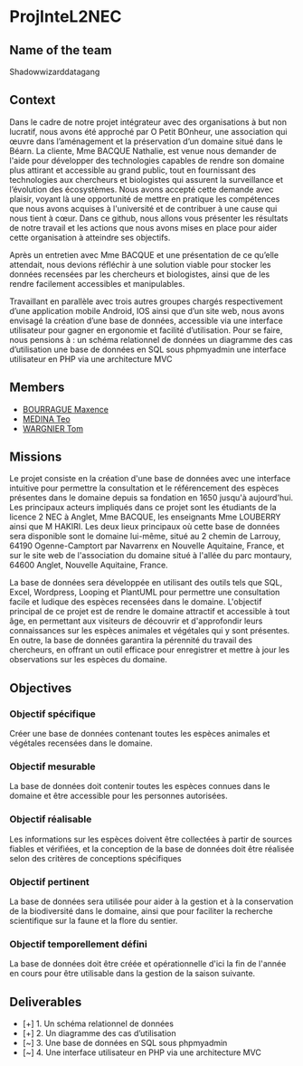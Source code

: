 # ProjInteL2NEC

## Name of the team
Shadowwizarddatagang

## Context
Dans le cadre de notre projet intégrateur avec des organisations à but non lucratif, nous avons été approché par O Petit BOnheur, une association qui œuvre dans l’aménagement et la préservation d’un domaine situé dans le Béarn. La cliente, Mme BACQUE Nathalie, est venue nous demander de l'aide pour développer des technologies capables de rendre son domaine plus attirant et accessible au grand public, tout en fournissant des technologies aux chercheurs et biologistes qui assurent la surveillance et l’évolution des écosystèmes. Nous avons accepté cette demande avec plaisir, voyant là une opportunité de mettre en pratique les compétences que nous avons acquises à l'université et de contribuer à une cause qui nous tient à cœur. Dans ce github, nous allons vous présenter les résultats de notre travail et les actions que nous avons mises en place pour aider cette organisation à atteindre ses objectifs.

Après un entretien avec Mme BACQUE et une présentation de ce qu’elle attendait, nous devions réfléchir à une solution viable pour stocker les données recensées par les chercheurs et biologistes, ainsi que de les rendre facilement accessibles et manipulables.

Travaillant en parallèle avec trois autres groupes chargés respectivement d’une application mobile Android, IOS ainsi que d’un site web, nous avons envisagé la création d’une base de données, accessible via une interface utilisateur pour gagner en ergonomie et facilité d’utilisation. Pour se faire, nous pensions à : 
un schéma relationnel de données 
un diagramme des cas d’utilisation
une base de données en SQL sous phpmyadmin
une interface utilisateur en PHP via une architecture MVC 

## Members
- [BOURRAGUE Maxence](https://github.com/Maxenceboo)
- [MEDINA Teo](https://github.com/Teo-Medina)
- [WARGNIER Tom](https://github.com/wasadeft)

## Missions
Le projet consiste en la création d'une base de données avec une interface intuitive pour permettre la consultation et le référencement des espèces présentes dans le domaine depuis sa fondation en 1650 jusqu'à aujourd'hui. Les principaux acteurs impliqués dans ce projet sont les étudiants de la licence 2 NEC à Anglet, Mme BACQUE, les enseignants Mme LOUBERRY ainsi que M HAKIRI. Les deux lieux principaux où cette base de données sera disponible sont le domaine lui-même, situé au 2 chemin de Larrouy, 64190 Ogenne-Camptort par Navarrenx en Nouvelle Aquitaine, France, et sur le site web de l'association du domaine situé à l'allée du parc montaury, 64600 Anglet, Nouvelle Aquitaine, France.

La base de données sera développée en utilisant des outils tels que SQL, Excel, Wordpress, Looping et PlantUML pour permettre une consultation facile et ludique des espèces recensées dans le domaine. L'objectif principal de ce projet est de rendre le domaine attractif et accessible à tout âge, en permettant aux visiteurs de découvrir et d'approfondir leurs connaissances sur les espèces animales et végétales qui y sont présentes. En outre, la base de données garantira la pérennité du travail des chercheurs, en offrant un outil efficace pour enregistrer et mettre à jour les observations sur les espèces du domaine.


## Objectives

### Objectif spécifique 
Créer une base de données contenant toutes les espèces animales et végétales recensées dans le domaine.

### Objectif mesurable
La base de données doit contenir toutes les espèces connues dans le domaine et être accessible pour les personnes autorisées.

### Objectif réalisable
Les informations sur les espèces doivent être collectées à partir de sources fiables et vérifiées, et la conception de la base de données doit être réalisée selon des critères de conceptions spécifiques

### Objectif pertinent
La base de données sera utilisée pour aider à la gestion et à la conservation de la biodiversité dans le domaine, ainsi que pour faciliter la recherche scientifique sur la faune et la flore du sentier.

### Objectif temporellement défini 
La base de données doit être créée et opérationnelle d'ici la fin de l'année en cours pour être utilisable dans la gestion de la saison suivante.


## Deliverables
- [+] 1. Un schéma relationnel de données
- [+] 2. Un diagramme des cas d’utilisation
- [~] 3. Une base de données en SQL sous phpmyadmin
- [~] 4. Une interface utilisateur en PHP via une architecture MVC

